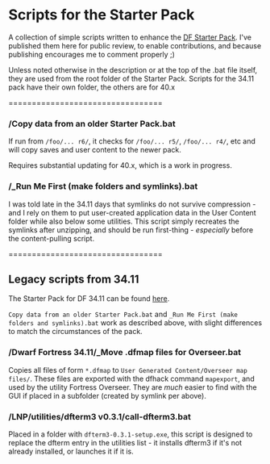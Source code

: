 Scripts for the Starter Pack
============================

A collection of simple scripts written to enhance the [DF Starter Pack](http://www.bay12forums.com/smf/index.php?topic=126076).  I've published them here for public review, to enable contributions, and because publishing encourages me to comment properly ;)

Unless noted otherwise in the description or at the top of the .bat file itself, they are used from the root folder of the Starter Pack.  Scripts for the 34.11 pack have their own folder, the others are for 40.x

=================================

### /Copy data from an older Starter Pack.bat
If run from `/foo/... r6/`, it checks for `/foo/... r5/`, `/foo/... r4/`, etc and will copy saves and user content to the newer pack.  

Requires substantial updating for 40.x, which is a work in progress.  

### /_Run Me First (make folders and symlinks).bat
I was told late in the 34.11 days that symlinks do not survive compression - and I rely on them to put user-created application data in the User Content folder while also below some utilities.  This script simply recreates the symlinks after unzipping, and should be run first-thing - *especially* before the content-pulling script.  

 
=================================

## Legacy scripts from 34.11

The Starter Pack for DF 34.11 can be found [here](http://dffd.wimbli.com/file.php?id=8687).  

`Copy data from an older Starter Pack.bat` and `_Run Me First (make folders and symlinks).bat` work as described above, with slight differences to match the circumstances of the pack.  

### /Dwarf Fortress 34.11/_Move .dfmap files for Overseer.bat
Copies all files of form `*.dfmap` to `User Generated Content/Overseer map files/`.  These files are exported with the dfhack command `mapexport`, and used by the utility Fortress Overseer.  They are *much* easier to find with the GUI if placed in a subfolder (created by symlink per above).

### /LNP/utilities/dfterm3 v0.3.1/call-dfterm3.bat
Placed in a folder with `dfterm3-0.3.1-setup.exe`, this script is designed to replace the dfterm entry in the utilities list - it installs dfterm3 if it's not already installed, or launches it if it is.  
